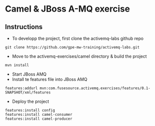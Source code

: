 # Camel & JBoss A-MQ exercise

## Instructions

- To developp the project, first clone the activemq-labs github repo

````
git clone https://github.com/gpe-mw-training/activemq-labs.git
````

- Move to the activemq-exercises/camel directory & build the project

````
mvn install
````

- Start JBoss AMQ
- Install te features file into JBoss AMQ

````
features:addurl mvn:com.fusesource.activemq.exercises/features/0.1-SNAPSHOT/xml/features
````
- Deploy the project

````
features:install config
features:install camel-consumer
features:install camel-producer
````